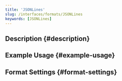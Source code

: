 ```yaml
---
title: 'JSONLines'
slug: /interfaces/formats/JSONLines
keywords: [JSONLines]
---
```


## Description {#description}

## Example Usage {#example-usage}

## Format Settings {#format-settings}